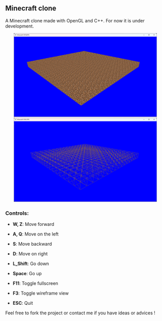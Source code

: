 ## Minecraft clone

A Minecraft clone made with OpenGL and C++. For now it is under development.

<div align="center">
  <img src="screenshots/Chunk_fill.png" alt="Chunk_fill" width="450"/>
<img src="screenshots/Chunk_line.png" alt="Chunk_line" width="450"/>
</div>

### Controls:
- **W, Z**: Move forward
- **A, Q**: Move on the left
- **S**: Move backward
- **D**: Move on right
- **L_Shift**: Go down
- **Space**: Go up

- **F11**: Toggle fullscreen
- **F3**: Toggle wireframe view
- **ESC**: Quit

Feel free to fork the project or contact me if you have ideas or advices !
